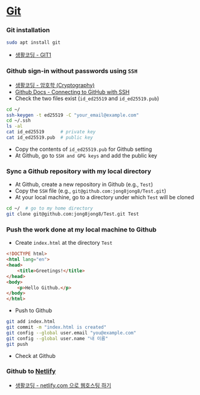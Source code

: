 # [Git](https://git-scm.com/)

### Git installation

```sh
sudo apt install git
```

- [생활코딩 - GIT1](https://opentutorials.org/course/3837)

### Github sign-in without passwords using `SSH`

- [생활코딩 - 암호학 (Cryptography)](https://opentutorials.org/module/5250)
- [Github Docs - Connecting to GitHub with SSH](https://docs.github.com/en/authentication/connecting-to-github-with-ssh)
- Check the two files exist (`id_ed25519` and `id_ed25519.pub`)

```sh
cd ~/
ssh-keygen -t ed25519 -C "your_email@example.com"
cd ~/.ssh
ls -al
cat id_ed25519      # private key
cat id_ed25519.pub  # public key 
```

- Copy the contents of `id_ed25519.pub` for Github setting
- At Github, go to `SSH and GPG keys` and add the public key



### Sync a Github repository with my local directory

- At Github, create a new repository in Github (e.g., `Test`)
- Copy the `SSH` file (e.g., `git@github.com:jong8jong8/Test.git`)
- At your local machine, go to a directory under which `Test` will be cloned

```sh
cd ~/  # go to my home directory
git clone git@github.com:jong8jong8/Test.git Test
```

### Push the work done at my local machine to Github

- Create `index.html` at the directory `Test`

```html
<!DOCTYPE html>
<html lang="en">
<head>
    <title>Greetings!</title>
</head>
<body>
    <p>Hello Github.</p>
</body>
</html>
```
- Push to Github

```sh
git add index.html
git commit -m "index.html is created"
git config --global user.email "you@example.com"
git config --global user.name "내 이름"
git push
```
- Check at Github


### Github to [Netlify](https://www.netlify.com/)
- [생활코딩 - netlify.com 으로 웹호스팅 하기](https://www.youtube.com/watch?v=3FRv6Vga698&ab_channel=%EC%83%9D%ED%99%9C%EC%BD%94%EB%94%A9)
